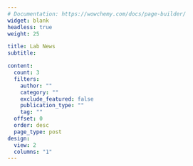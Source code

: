 ```yaml
---
# Documentation: https://wowchemy.com/docs/page-builder/
widget: blank
headless: true
weight: 25

title: Lab News
subtitle:

content:
  count: 3
  filters:
    author: ""
    category: ""
    exclude_featured: false
    publication_type: ""
    tag: ""
  offset: 0
  order: desc
  page_type: post
design:
  view: 2
  columns: "1"
---
```

